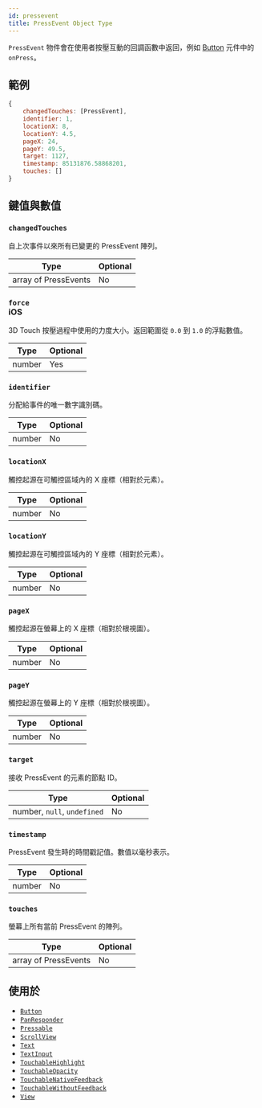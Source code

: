 ```yaml
---
id: pressevent
title: PressEvent Object Type
---
```


`PressEvent` 物件會在使用者按壓互動的回調函數中返回，例如 [Button](button) 元件中的 `onPress`。

## 範例

```js
{
    changedTouches: [PressEvent],
    identifier: 1,
    locationX: 8,
    locationY: 4.5,
    pageX: 24,
    pageY: 49.5,
    target: 1127,
    timestamp: 85131876.58868201,
    touches: []
}
```

## 鍵值與數值

### `changedTouches`

自上次事件以來所有已變更的 PressEvent 陣列。

| Type                 | Optional |
| -------------------- | -------- |
| array of PressEvents | No       |

### `force` <div class="label ios">iOS</div>

3D Touch 按壓過程中使用的力度大小。返回範圍從 `0.0` 到 `1.0` 的浮點數值。

| Type   | Optional |
| ------ | -------- |
| number | Yes      |

### `identifier`

分配給事件的唯一數字識別碼。

| Type   | Optional |
| ------ | -------- |
| number | No       |

### `locationX`

觸控起源在可觸控區域內的 X 座標（相對於元素）。

| Type   | Optional |
| ------ | -------- |
| number | No       |

### `locationY`

觸控起源在可觸控區域內的 Y 座標（相對於元素）。

| Type   | Optional |
| ------ | -------- |
| number | No       |

### `pageX`

觸控起源在螢幕上的 X 座標（相對於根視圖）。

| Type   | Optional |
| ------ | -------- |
| number | No       |

### `pageY`

觸控起源在螢幕上的 Y 座標（相對於根視圖）。

| Type   | Optional |
| ------ | -------- |
| number | No       |

### `target`

接收 PressEvent 的元素的節點 ID。

| Type                        | Optional |
| --------------------------- | -------- |
| number, `null`, `undefined` | No       |

### `timestamp`

PressEvent 發生時的時間戳記值。數值以毫秒表示。

| Type   | Optional |
| ------ | -------- |
| number | No       |

### `touches`

螢幕上所有當前 PressEvent 的陣列。

| Type                 | Optional |
| -------------------- | -------- |
| array of PressEvents | No       |

## 使用於

- [`Button`](button)
- [`PanResponder`](panresponder)
- [`Pressable`](pressable)
- [`ScrollView`](scrollview)
- [`Text`](text)
- [`TextInput`](textinput)
- [`TouchableHighlight`](touchablenativefeedback)
- [`TouchableOpacity`](touchablewithoutfeedback)
- [`TouchableNativeFeedback`](touchablenativefeedback)
- [`TouchableWithoutFeedback`](touchablewithoutfeedback)
- [`View`](view)